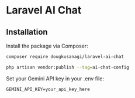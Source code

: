 # Laravel AI Chat

## Installation

Install the package via Composer:

```bash
composer require dougkusanagi/laravel-ai-chat

php artisan vendor:publish --tag=ai-chat-config
```

Set your Gemini API key in your .env file:

```env
GEMINI_API_KEY=your_api_key_here
```

